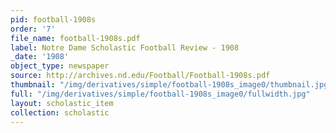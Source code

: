 ```yaml
---
pid: football-1908s
order: '7'
file_name: football-1908s.pdf
label: Notre Dame Scholastic Football Review - 1908
_date: '1908'
object_type: newspaper
source: http://archives.nd.edu/Football/Football-1908s.pdf
thumbnail: "/img/derivatives/simple/football-1908s_image0/thumbnail.jpg"
full: "/img/derivatives/simple/football-1908s_image0/fullwidth.jpg"
layout: scholastic_item
collection: scholastic
---
```

